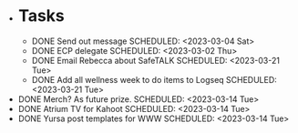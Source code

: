 - # Tasks
	- DONE Send out message
	  SCHEDULED: <2023-03-04 Sat>
	- DONE ECP delegate
	  SCHEDULED: <2023-03-02 Thu>
	- DONE Email Rebecca about SafeTALK
	  SCHEDULED: <2023-03-21 Tue>
	- DONE Add all wellness week to do items to Logseq
	  SCHEDULED: <2023-03-21 Tue>
- DONE Merch? As future prize.
  SCHEDULED: <2023-03-14 Tue>
- DONE Atrium TV for Kahoot
  SCHEDULED: <2023-03-14 Tue>
- DONE Yursa post templates for WWW
  SCHEDULED: <2023-03-14 Tue>